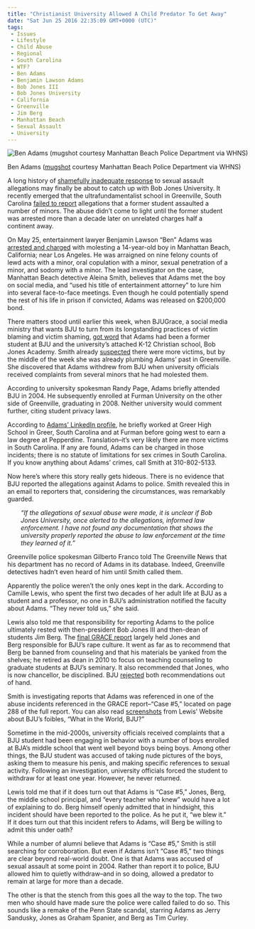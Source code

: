 ```yaml
---
title: "Christianist University Allowed A Child Predator To Get Away"
date: "Sat Jun 25 2016 22:35:09 GMT+0000 (UTC)"
tags: 
 - Issues
 - Lifestyle
 - Child Abuse
 - Regional
 - South Carolina
 - WTF?
 - Ben Adams
 - Benjamin Lawson Adams
 - Bob Jones III
 - Bob Jones University
 - California
 - Greenville
 - Jim Berg
 - Manhattan Beach
 - Sexual Assault
 - University
---
```

<div id="attachment_139149" style="width: 610px" class="wp-caption aligncenter"><img class="size-large wp-image-139149" src="//i1.wp.com/cdn.liberalamerica.org/wp-content/uploads/2016/06/Ben-Adams-600x338.jpg?resize=600%2C338" alt="Ben Adams (mugshot courtesy Manhattan Beach Police Department via WHNS)" srcset="//cdn.liberalamerica.org/wp-content/uploads/2016/06/Ben-Adams.jpg 600w, //cdn.liberalamerica.org/wp-content/uploads/2016/06/Ben-Adams.jpg 64w, //cdn.liberalamerica.org/wp-content/uploads/2016/06/Ben-Adams.jpg 350w, //cdn.liberalamerica.org/wp-content/uploads/2016/06/Ben-Adams.jpg 640w" sizes="(max-width: 600px) 100vw, 600px" data-recalc-dims="1">
<p class="wp-caption-text">Ben Adams (<a href="http://whns.images.worldnow.com/images/10832221_G.jpg" onclick="__gaTracker(&apos;send&apos;, &apos;event&apos;, &apos;outbound-article&apos;, &apos;http://whns.images.worldnow.com/images/10832221_G.jpg&apos;, &apos;mugshot&apos;);">mugshot</a> courtesy Manhattan Beach Police Department via WHNS)</p>
</div><p>A long history of <a href="http://www.liberalamerica.org/2014/06/19/officials-at-bob-jones-university-told-rape-victims-they-had-sinned/">shamefully inadequate response</a> to sexual assault allegations&#xA0;may finally be about to catch up with Bob Jones University. It recently emerged that&#xA0;the ultrafundamentalist school in Greenville, South Carolina <a href="http://www.greenvilleonline.com/story/news/crime/2016/06/21/former-bju-student-charged-sex-sodomy-minor/86181026/" onclick="__gaTracker(&apos;send&apos;, &apos;event&apos;, &apos;outbound-article&apos;, &apos;http://www.greenvilleonline.com/story/news/crime/2016/06/21/former-bju-student-charged-sex-sodomy-minor/86181026/&apos;, &apos;failed to report&apos;);">failed to report</a> allegations that a former student assaulted a number of minors. The abuse didn&#x2019;t come to light until the former student was arrested more than a decade later on unrelated charges half a continent away.</p><p>On May 25, entertainment lawyer Benjamin Lawson &#x201C;Ben&#x201D; Adams was <a href="http://losangeles.cbslocal.com/2016/06/03/entertainment-attorney-accused-of-sex-with-teenage-boy-in-manhattan-beach/" onclick="__gaTracker(&apos;send&apos;, &apos;event&apos;, &apos;outbound-article&apos;, &apos;http://losangeles.cbslocal.com/2016/06/03/entertainment-attorney-accused-of-sex-with-teenage-boy-in-manhattan-beach/&apos;, &apos;arrested and charged&apos;);">arrested and charged</a> with molesting a 14-year-old boy in Manhattan Beach, California; near Los Angeles. He was arraigned on nine felony counts of lewd acts with a minor, oral copulation with a minor, sexual penetration of a minor, and sodomy with a minor. The lead investigator on the case, Manhattan Beach detective Aleina Smith, believes that Adams met the boy on social media, and &#x201C;used his title of entertainment attorney&#x201D; to lure him into several face-to-face meetings. Even though he could potentially spend the rest of his life in prison if convicted, Adams was released on $200,000 bond.</p><p>There matters stood until earlier this week, when BJUGrace, a social media ministry that wants BJU to turn from its longstanding practices of victim blaming and victim shaming, <a href="https://www.facebook.com/bjugrace/posts/898443280285367" onclick="__gaTracker(&apos;send&apos;, &apos;event&apos;, &apos;outbound-article&apos;, &apos;https://www.facebook.com/bjugrace/posts/898443280285367&apos;, &apos;got word&apos;);">got word</a> that Adams had been a former student at BJU and the university&#x2019;s attached K-12 Christian school, Bob Jones Academy. Smith already <a href="http://www.foxcarolina.com/story/32282790/former-bob-jones-student-arrested-for-sex-crimes-with-minor" onclick="__gaTracker(&apos;send&apos;, &apos;event&apos;, &apos;outbound-article&apos;, &apos;http://www.foxcarolina.com/story/32282790/former-bob-jones-student-arrested-for-sex-crimes-with-minor&apos;, &apos;suspected&apos;);">suspected</a> there were more victims, but by the middle of the week she was already plumbing Adams&#x2019; past in Greenville. She&#xA0;discovered that Adams withdrew from&#xA0;BJU&#xA0;when university officials received complaints from several minors that he had molested them.</p><p>According to university spokesman Randy Page, Adams briefly attended BJU in 2004. He subsequently enrolled at Furman University on the other side of Greenville, graduating in 2008. Neither university would comment further, citing student privacy laws.</p><p>According to <a href="https://www.linkedin.com/in/benladams" onclick="__gaTracker(&apos;send&apos;, &apos;event&apos;, &apos;outbound-article&apos;, &apos;https://www.linkedin.com/in/benladams&apos;, &apos;Adams\&apos; LinkedIn profile&apos;);">Adams&#x2019; LinkedIn profile</a>, he briefly worked at Greer High School in Greer, South Carolina and at Furman before going west to earn a law degree at Pepperdine.&#xA0;Translation&#x2013;it&#x2019;s very likely there are more victims in South Carolina. If any are found, Adams can be charged in those incidents; there is no statute of limitations for sex crimes in South Carolina. If you know anything about Adams&#x2019; crimes, call Smith at 310-802-5133.</p><p>Now here&#x2019;s where this story really gets hideous. There is no&#xA0;evidence that BJU reported the allegations against Adams to police. Smith revealed this in an email to reporters that, considering the circumstances, was remarkably guarded.</p><p style="padding-left: 30px"><em>&#x201C;If the allegations of sexual abuse were made, it is unclear if Bob Jones University, once alerted to the allegations, informed law enforcement. I have not found any documentation that shows the university properly reported the abuse to law enforcement at the time they learned of it.&#x201D;</em></p><p>Greenville police spokesman Gilberto Franco told The Greenville News that his department has no record of Adams in its&#xA0;database. Indeed, Greenville detectives hadn&#x2019;t even heard of him until Smith called them.</p><p>Apparently the police weren&#x2019;t the only ones kept in the dark. According to Camille Lewis, who spent the first two decades of her adult life at BJU as a student and a professor, no one in BJU&#x2019;s administration notified the faculty about Adams. &#x201C;They never told us,&#x201D; she said.</p><p>Lewis also told me that responsibility for reporting Adams to the police ultimately rested with then-president Bob Jones III and then-dean of students Jim Berg. The <a href="http://www.sccadvasa.org/wp-content/uploads/2014/12/Final-Report.pdf" onclick="__gaTracker(&apos;send&apos;, &apos;pageview&apos;, &apos;http://www.sccadvasa.org/wp-content/uploads/2014/12/Final-Report.pdf&apos;);">final GRACE report</a> largely held Jones and Berg&#xA0;responsible for BJU&#x2019;s rape culture.&#xA0;It went as far as to recommend that Berg be banned from counseling and that his materials be yanked from the shelves; he retired as dean in 2010 to focus on teaching counseling to graduate students at BJU&#x2019;s seminary. It also recommended that Jones, who is now chancellor, be disciplined. BJU <a href="http://www.greenvilleonline.com/story/news/local/2015/03/23/bju-faulted-response-grace-report/70349122/" onclick="__gaTracker(&apos;send&apos;, &apos;event&apos;, &apos;outbound-article&apos;, &apos;http://www.greenvilleonline.com/story/news/local/2015/03/23/bju-faulted-response-grace-report/70349122/&apos;, &apos;rejected&apos;);">rejected</a> both recommendations out of hand.</p><p>Smith is investigating reports that Adams was referenced in one of the abuse incidents referenced in the GRACE report&#x2013;&#x201C;Case #5,&#x201D; located on page 288 of the full report. You can also read&#xA0;<a href="http://wutbju.tumblr.com/post/146204661050/entertainment-attorney-accused-of-sex-with-teenage" onclick="__gaTracker(&apos;send&apos;, &apos;event&apos;, &apos;outbound-article&apos;, &apos;http://wutbju.tumblr.com/post/146204661050/entertainment-attorney-accused-of-sex-with-teenage&apos;, &apos;screenshots&apos;);">screenshots</a> from Lewis&#x2019; Website about BJU&#x2019;s foibles, &#x201C;What in the World, BJU?&#x201D;</p><p>Sometime in the mid-2000s, university officials received complaints that a BJU student had been engaging in behavior with a number of boys enrolled at BJA&#x2019;s middle school that went well beyond boys being boys. Among other things, the BJU student was accused of taking nude pictures of the boys, asking them to measure his penis, and making specific references to sexual activity. Following an investigation, university officials forced the student to withdraw&#xA0;for at least one year. However, he never returned.</p><p>Lewis told me that if it does turn out that Adams is &#x201C;Case #5,&#x201D; Jones, Berg, the middle school principal, and &#x201C;every teacher who knew&#x201D; would have a lot of explaining to do. Berg himself openly admitted&#xA0;that in hindsight, this incident should have been reported to the police. As he put it, &#x201C;we blew it.&#x201D; If it does turn out that this incident refers to Adams, will Berg be willing to admit this under oath?</p><p>While a number of alumni believe that Adams is &#x201C;Case #5,&#x201D; Smith is still searching for corroboration. But even if&#xA0;Adams isn&#x2019;t &#x201C;Case #5,&#x201D; two things are clear beyond real-world doubt.&#xA0;One is that Adams was accused of sexual assault at some point in 2004. Rather than report it to police, BJU allowed him to quietly withdraw&#x2013;and in so doing, allowed a predator to remain at large for more than a decade.</p><p>The other is that the stench from this goes all the way to the top. The two men who should&#xA0;have made sure the police were called&#xA0;failed to do so. This sounds like a remake of the Penn State scandal, starring Adams as Jerry Sandusky, Jones as Graham Spanier, and Berg as Tim Curley.</p>